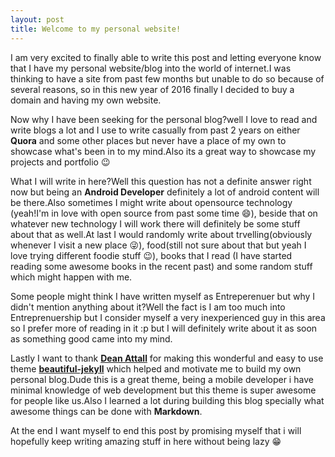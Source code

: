 ```yaml
---
layout: post
title: Welcome to my personal website!
---
```


I am very excited to finally able to write this post and letting everyone know that I have my personal website/blog into the world of internet.I was thinking to have a site from past few months but unable to do so because of several reasons, so in this new year of 2016 finally I decided to buy a domain and having my own website.<br>

Now why I have been seeking for the personal blog?well I love to read and write blogs a lot and I use to write casually from past 2 years on either **Quora** and some other places but never have a place of my own to showcase what's been in to my mind.Also its a great way to showcase my projects and portfolio :wink:<br>

What I will write in here?Well this question has not a definite answer right now but being an **Android Developer** definitely a lot of android content will be there.Also sometimes I might write about opensource technology (yeah!I'm in love with open source from past some time :smile:), beside that on whatever new technology I will work there will definitely be some stuff about that as well.At last I would randomly write about trvelling(obviously whenever I visit a new place :stuck_out_tongue_winking_eye:), food(still not sure about that but yeah I love trying different foodie stuff :wink:), books that I read (I have started reading some awesome books in the recent past) and some random stuff which might happen with me.<br>

Some people might think I have written myself as Entreperenuer but why I didn't mention anything about it?Well the fact is I am too much into Entreprenuership but I consider myself a very inexperienced guy in this area so I prefer more of reading in it :p but I will definitely write about it as soon as something good came into my mind.

Lastly I want to thank **[Dean Attall](http://deanattali.com/)** for making this wonderful and easy to use theme **[beautiful-jekyll](https://github.com/daattali/beautiful-jekyll)** which helped and motivate me to build my own personal blog.Dude this is a great theme, being a mobile developer i have minimal knowledge of web development but this theme is super awesome for people like us.Also I learned a lot during building this blog specially what awesome things can be done with **Markdown**.<br>

At the end I want myself to end this post by promising myself that i will hopefully keep writing amazing stuff in here without being lazy :grin:
